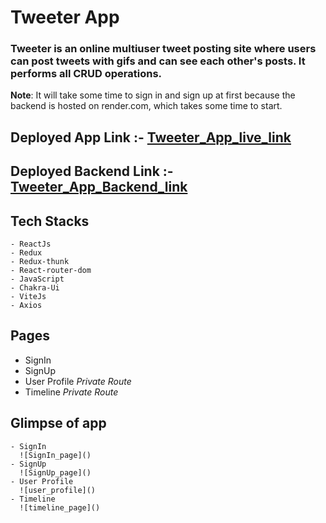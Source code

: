 # **Tweeter App**
### Tweeter is an online multiuser tweet posting site where users can post tweets with gifs and can see each other's posts. It performs all CRUD operations.

**Note**: It will take some time to sign in and sign up at first because the backend is hosted on render.com, which takes some time to start.

## Deployed App Link :- [Tweeter_App_live_link](https://tweeter-app-adv.netlify.app/)
## Deployed Backend Link :- [Tweeter_App_Backend_link](https://mock-8-coding-vite.onrender.com/)

## Tech Stacks
    - ReactJs
    - Redux
    - Redux-thunk
    - React-router-dom
    - JavaScript
    - Chakra-Ui
    - ViteJs
    - Axios

## Pages
   - SignIn
   - SignUp
   - User Profile *Private Route*
   - Timeline *Private Route*
   
## Glimpse of app
    - SignIn
      ![SignIn_page]()
    - SignUp
      ![SignUp_page]()
    - User Profile
      ![user_profile]()
    - Timeline
      ![timeline_page]()

